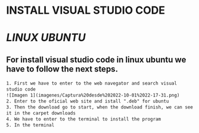 # **INSTALL VISUAL STUDIO CODE**


# *LINUX UBUNTU* 


## For install visual studio code in linux ubuntu we have to follow the next steps.

    1. First we have to enter to the web navegator and search visual studio code
    ![Imagen 1](imagenes/Captura%20desde%202022-10-01%2022-17-31.png)
    2. Enter to the oficial web site and istall ".deb" for ubuntu  
    3. Then the download go to start, when the download finish, we can see it in the carpet downloads
    4. We have to enter to the terminal to install the program 
    5. In the terminal  
